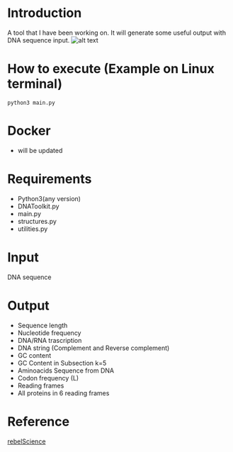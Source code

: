 # Introduction
A tool that I have been working on. It will generate some useful output with DNA sequence input.
![alt text](![cd_tool_ex](https://github.com/user-attachments/assets/cd1ae668-fd03-45fc-bd3e-7da38f949111))


# How to execute (Example on Linux terminal)
```
python3 main.py
```
# Docker
- will be updated
  
# Requirements
- Python3(any version)
- DNAToolkit.py
- main.py
- structures.py
- utilities.py

# Input
DNA sequence

# Output
- Sequence length
- Nucleotide frequency
- DNA/RNA trascription
- DNA string (Complement and Reverse complement)
- GC content
- GC Content in Subsection k=5
- Aminoacids Sequence from DNA
- Codon frequency (L)
- Reading frames
- All proteins in 6 reading frames

# Reference
[rebelScience](https://www.youtube.com/c/rebelCoderBio/videos)

